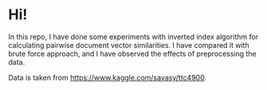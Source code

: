 # Hi!

In this repo, I have done some experiments with inverted index algorithm for calculating pairwise document vector similarities. I have compared it with brute force approach, and I have observed the effects of preprocessing the data.

Data is taken from https://www.kaggle.com/savasy/ttc4900.
